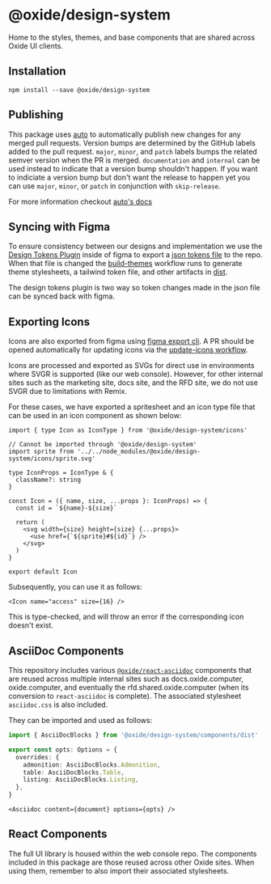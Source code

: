 # @oxide/design-system

Home to the styles, themes, and base components that are shared across Oxide UI clients.

## Installation

```
npm install --save @oxide/design-system
```

## Publishing

This package uses [auto](https://github.com/intuit/auto/) to automatically publish new
changes for any merged pull requests. Version bumps are determined by the GitHub labels
added to the pull request. `major`, `minor`, and `patch` labels bumps the related semver
version when the PR is merged. `documentation` and `internal` can be used instead to
indicate that a version bump shouldn't happen. If you want to indiciate a version bump but
don't want the release to happen yet you can use `major`, `minor`, or `patch` in conjunction
with `skip-release`.

For more information checkout [auto's docs](https://intuit.github.io/auto/docs)

## Syncing with Figma

To ensure consistency between our designs and implementation we use the
[Design Tokens Plugin](https://www.figma.com/community/plugin/888356646278934516/Design-Tokens)
inside of figma to export a [json tokens file](styles/src/tokens.json) to the repo. When
that file is changed the [build-themes](.github/workflows/build-themes.yaml) workflow runs
to generate theme stylesheets, a tailwind token file, and other artifacts in
[dist](styles/dist/).

The design tokens plugin is two way so token changes made in the json file can be synced
back with figma.

## Exporting Icons

Icons are also exported from figma using
[figma export cli](https://figma-export.marcomontalbano.com/). A PR should be opened
automatically for updating icons via the
[update-icons workflow](.github/workflows/update-icons.yaml).

Icons are processed and exported as SVGs for direct use in environments where SVGR is
supported (like our web console). However, for other internal sites such as the marketing
site, docs site, and the RFD site, we do not use SVGR due to limitations with Remix.

For these cases, we have exported a spritesheet and an icon type file that can be used in an
icon component as shown below:

```tsx
import { type Icon as IconType } from '@oxide/design-system/icons'

// Cannot be imported through '@oxide/design-system'
import sprite from '../../node_modules/@oxide/design-system/icons/sprite.svg'

type IconProps = IconType & {
  className?: string
}

const Icon = ({ name, size, ...props }: IconProps) => {
  const id = `${name}-${size}`

  return (
    <svg width={size} height={size} {...props}>
      <use href={`${sprite}#${id}`} />
    </svg>
  )
}

export default Icon
```

Subsequently, you can use it as follows:

```tsx
<Icon name="access" size={16} />
```

This is type-checked, and will throw an error if the corresponding icon doesn't exist.

## AsciiDoc Components

This repository includes various
[`@oxide/react-asciidoc`](https://github.com/oxidecomputer/react-asciidoc) components that
are reused across multiple internal sites such as docs.oxide.computer, oxide.computer, and
eventually the rfd.shared.oxide.computer (when its conversion to `react-asciidoc` is
complete). The associated stylesheet `asciidoc.css` is also included.

They can be imported and used as follows:

```ts
import { AsciiDocBlocks } from '@oxide/design-system/components/dist'

export const opts: Options = {
  overrides: {
    admonition: AsciiDocBlocks.Admonition,
    table: AsciiDocBlocks.Table,
    listing: AsciiDocBlocks.Listing,
  },
}
```

```tsx
<Asciidoc content={document} options={opts} />
```

## React Components

The full UI library is housed within the web console repo. The components included in this
package are those reused across other Oxide sites. When using them, remember to also import
their associated stylesheets.
